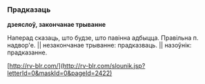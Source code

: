 ### Прадказаць
**дзеяслоў, закончанае трыванне**

Наперад сказаць, што будзе, што павінна адбыцца. Правільна п. надвор'е. || незакончанае трыванне: прадказваць. || назоўнік: прадказанне.

<a rel="author">[http://rv-blr.com/](http://rv-blr.com/slounik.jsp?letterId=0&maskId=0&pageId=2422)</a>
